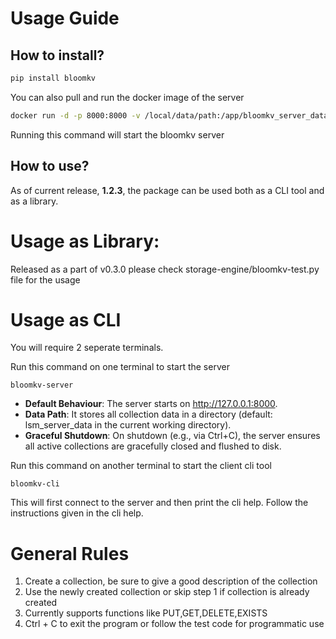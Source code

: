 # Usage Guide

## How to install?
```bash
pip install bloomkv
```

You can also pull and run the docker image of the server
```bash
docker run -d -p 8000:8000 -v /local/data/path:/app/bloomkv_server_data --name bloomkv sensei0410/bloomkv:1.2.8
```
Running this command will start the bloomkv server 
## How to use?
As of current release, **1.2.3**, the package can be used both as a CLI tool and as a library. 

# Usage as Library:
Released as a part of v0.3.0
please check storage-engine/bloomkv-test.py file for the usage

# Usage as CLI
You will require 2 seperate terminals.


Run this command on one terminal to start the server
```
bloomkv-server
```
* **Default Behaviour**: The server starts on http://127.0.0.1:8000.
* **Data Path**:  It stores all collection data in a directory (default: lsm_server_data in the current working directory).
* **Graceful Shutdown**: On shutdown (e.g., via Ctrl+C), the server ensures all active collections are gracefully closed and flushed to disk.

Run this command on another terminal to start the client cli tool
```
bloomkv-cli
```
This will first connect to the server and then print the cli help. Follow the instructions given in the cli help.

# General Rules
1. Create a collection, be sure to give a good description of the collection
2. Use the newly created collection or skip step 1 if collection is already created
3. Currently supports functions like PUT,GET,DELETE,EXISTS
4. Ctrl + C to exit the program or follow the test code for programmatic use